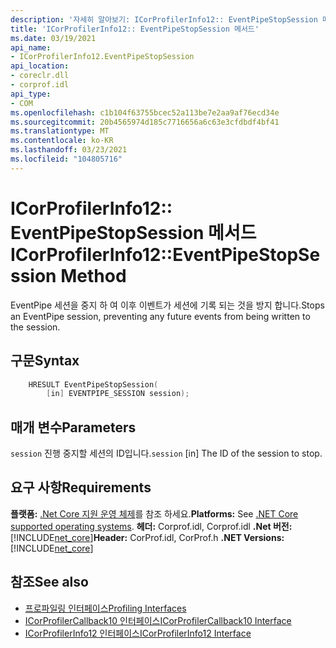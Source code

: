 ```yaml
---
description: '자세히 알아보기: ICorProfilerInfo12:: EventPipeStopSession 메서드'
title: 'ICorProfilerInfo12:: EventPipeStopSession 메서드'
ms.date: 03/19/2021
api_name:
- ICorProfilerInfo12.EventPipeStopSession
api_location:
- coreclr.dll
- corprof.idl
api_type:
- COM
ms.openlocfilehash: c1b104f63755bcec52a113be7e2aa9af76ecd34e
ms.sourcegitcommit: 20b4565974d185c7716656a6c63e3cfdbdf4bf41
ms.translationtype: MT
ms.contentlocale: ko-KR
ms.lasthandoff: 03/23/2021
ms.locfileid: "104805716"
---
```

# <a name="icorprofilerinfo12eventpipestopsession-method"></a><span data-ttu-id="7fa09-103">ICorProfilerInfo12:: EventPipeStopSession 메서드</span><span class="sxs-lookup"><span data-stu-id="7fa09-103">ICorProfilerInfo12::EventPipeStopSession Method</span></span>

<span data-ttu-id="7fa09-104">EventPipe 세션을 중지 하 여 이후 이벤트가 세션에 기록 되는 것을 방지 합니다.</span><span class="sxs-lookup"><span data-stu-id="7fa09-104">Stops an EventPipe session, preventing any future events from being written to the session.</span></span>
  
## <a name="syntax"></a><span data-ttu-id="7fa09-105">구문</span><span class="sxs-lookup"><span data-stu-id="7fa09-105">Syntax</span></span>  
  
```cpp  
    HRESULT EventPipeStopSession(
        [in] EVENTPIPE_SESSION session);
```  
  
## <a name="parameters"></a><span data-ttu-id="7fa09-106">매개 변수</span><span class="sxs-lookup"><span data-stu-id="7fa09-106">Parameters</span></span>

<span data-ttu-id="7fa09-107">`session` 진행 중지할 세션의 ID입니다.</span><span class="sxs-lookup"><span data-stu-id="7fa09-107">`session` [in] The ID of the session to stop.</span></span>

## <a name="requirements"></a><span data-ttu-id="7fa09-108">요구 사항</span><span class="sxs-lookup"><span data-stu-id="7fa09-108">Requirements</span></span>  

<span data-ttu-id="7fa09-109">**플랫폼:** [.Net Core 지원 운영 체제](../../../core/install/windows.md?pivots=os-windows)를 참조 하세요.</span><span class="sxs-lookup"><span data-stu-id="7fa09-109">**Platforms:** See [.NET Core supported operating systems](../../../core/install/windows.md?pivots=os-windows).</span></span>
<span data-ttu-id="7fa09-110">**헤더:** Corprof.idl, Corprof.idl **.Net 버전:**[!INCLUDE[net_core](../../../../includes/net-core-50-md.md)]</span><span class="sxs-lookup"><span data-stu-id="7fa09-110">**Header:** CorProf.idl, CorProf.h **.NET Versions:** [!INCLUDE[net_core](../../../../includes/net-core-50-md.md)]</span></span>
  
## <a name="see-also"></a><span data-ttu-id="7fa09-111">참조</span><span class="sxs-lookup"><span data-stu-id="7fa09-111">See also</span></span>

- [<span data-ttu-id="7fa09-112">프로파일링 인터페이스</span><span class="sxs-lookup"><span data-stu-id="7fa09-112">Profiling Interfaces</span></span>](profiling-interfaces.md)
- [<span data-ttu-id="7fa09-113">ICorProfilerCallback10 인터페이스</span><span class="sxs-lookup"><span data-stu-id="7fa09-113">ICorProfilerCallback10 Interface</span></span>](icorprofilercallback10-interface.md)
- [<span data-ttu-id="7fa09-114">ICorProfilerInfo12 인터페이스</span><span class="sxs-lookup"><span data-stu-id="7fa09-114">ICorProfilerInfo12 Interface</span></span>](icorprofilerinfo12-interface.md)
